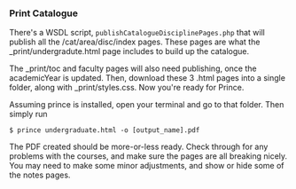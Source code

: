 ### Print Catalogue

There's a WSDL script, `publishCatalogueDisciplinePages.php` that will publish all the /cat/area/disc/index pages. These pages are what the _print/undergradute.html page includes to build up the catalogue.

The _print/toc and faculty pages will also need publishing, once the academicYear is updated. Then, download these 3 .html pages into a single folder, along with _print/styles.css. Now you're ready for Prince.

Assuming prince is installed, open your terminal and go to that folder. Then simply run

    $ prince undergraduate.html -o [output_name].pdf

The PDF created should be more-or-less ready. Check through for any problems with the courses, and make sure the pages are all breaking nicely. You may need to make some minor adjustments, and show or hide some of the notes pages.
